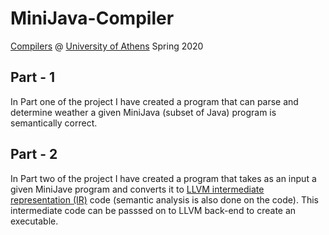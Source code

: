 # MiniJava-Compiler

[Compilers](https://cgi.di.uoa.gr/~compilers/19_20/index.html) @ [University of Athens](https://www.di.uoa.gr/en) Spring 2020

## Part - 1

In Part one of the project I have created a program that can parse and determine weather a given MiniJava (subset of Java) program is semantically correct.

## Part - 2

In Part two of the project I have created a program that takes as an input a given MiniJave program and converts it to [LLVM intermediate representation (IR)](https://llvm.org/docs/LangRef.html) code (semantic analysis is also done on the code). This intermediate code can be passsed on to LLVM back-end to create an executable.
